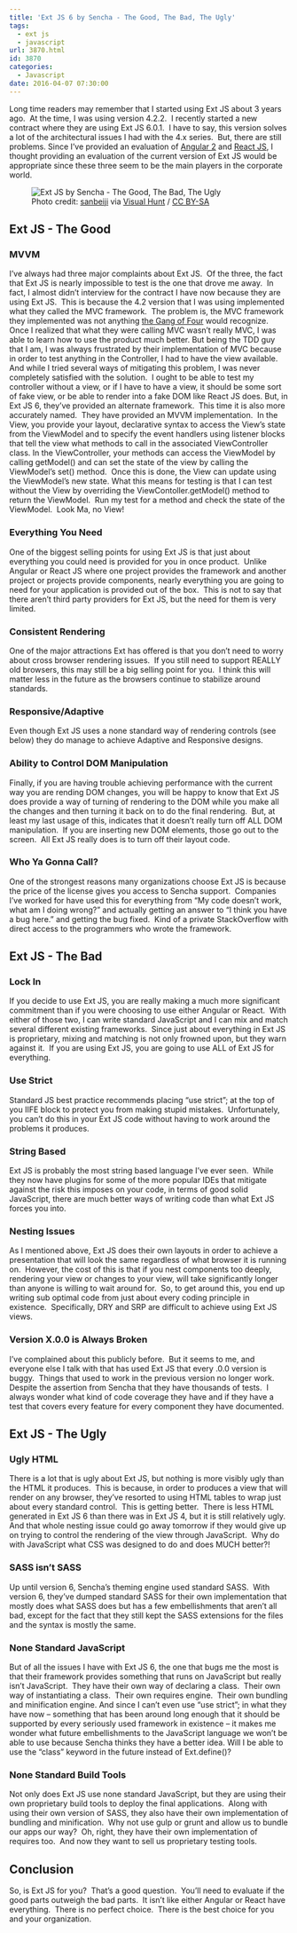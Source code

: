```yaml
---
title: 'Ext JS 6 by Sencha - The Good, The Bad, The Ugly'
tags:
  - ext js
  - javascript
url: 3870.html
id: 3870
categories:
  - Javascript
date: 2016-04-07 07:30:00
---
```


Long time readers may remember that I started using Ext JS about 3 years ago.  At the time, I was using version 4.2.2.  I recently started a new contract where they are using Ext JS 6.0.1.  I have to say, this version solves a lot of the architectural issues I had with the 4.x series.  But, there are still problems. Since I’ve provided an evaluation of [Angular 2](/angular-2-first-impressions-compared-to-angular-1/) and [React JS](/react-js-and-associated-bits/), I thought providing an evaluation of the current version of Ext JS would be appropriate since these three seem to be the main players in the corporate world. <figure>![](/uploads/2016/04/image.png "Ext JS by Sencha - The Good, The Bad, The Ugly")<figcaption>Photo credit: [sanbeiji](//www.flickr.com/photos/sanbeiji/5606497634/) via [Visual Hunt](//visualhunt.com) / [CC BY-SA](//creativecommons.org/licenses/by-sa/2.0/)</figcaption></figure>

<!-- more --> 

Ext JS - The Good
-----------------

### MVVM

I’ve always had three major complaints about Ext JS.  Of the three, the fact that Ext JS is nearly impossible to test is the one that drove me away.  In fact, I almost didn’t interview for the contract I have now because they are using Ext JS.  This is because the 4.2 version that I was using implemented what they called the MVC framework.  The problem is, the MVC framework they implemented was not anything [the Gang of Four](/designPatterns) would recognize.  Once I realized that what they were calling MVC wasn’t really MVC, I was able to learn how to use the product much better. But being the TDD guy that I am, I was always frustrated by their implementation of MVC because in order to test anything in the Controller, I had to have the view available.  And while I tried several ways of mitigating this problem, I was never completely satisfied with the solution.  I ought to be able to test my controller without a view, or if I have to have a view, it should be some sort of fake view, or be able to render into a fake DOM like React JS does. But, in Ext JS 6, they’ve provided an alternate framework.  This time it is also more accurately named.  They have provided an MVVM implementation.  In the View, you provide your layout, declarative syntax to access the View’s state from the ViewModel and to specify the event handlers using listener blocks that tell the view what methods to call in the associated ViewController class. In the ViewController, your methods can access the ViewModel by calling getModel() and can set the state of the view by calling the ViewModel’s set() method.  Once this is done, the View can update using the ViewModel’s new state. What this means for testing is that I can test without the View by overriding the ViewContoller.getModel() method to return the ViewModel.  Run my test for a method and check the state of the ViewModel.  Look Ma, no View!

### Everything You Need

One of the biggest selling points for using Ext JS is that just about everything you could need is provided for you in once product.  Unlike Angular or React JS where one project provides the framework and another project or projects provide components, nearly everything you are going to need for your application is provided out of the box.  This is not to say that there aren’t third party providers for Ext JS, but the need for them is very limited.

### Consistent Rendering

One of the major attractions Ext has offered is that you don’t need to worry about cross browser rendering issues.  If you still need to support REALLY old browsers, this may still be a big selling point for you.  I think this will matter less in the future as the browsers continue to stabilize around standards.

### Responsive/Adaptive

Even though Ext JS uses a none standard way of rendering controls (see below) they do manage to achieve Adaptive and Responsive designs.

### Ability to Control DOM Manipulation

Finally, if you are having trouble achieving performance with the current way you are rending DOM changes, you will be happy to know that Ext JS does provide a way of turning of rendering to the DOM while you make all the changes and then turning it back on to do the final rendering.  But, at least my last usage of this, indicates that it doesn’t really turn off ALL DOM manipulation.  If you are inserting new DOM elements, those go out to the screen.  All Ext JS really does is to turn off their layout code.

### Who Ya Gonna Call?

One of the strongest reasons many organizations choose Ext JS is because the price of the license gives you access to Sencha support.  Companies I’ve worked for have used this for everything from “My code doesn’t work, what am I doing wrong?” and actually getting an answer to “I think you have a bug here.” and getting the bug fixed.  Kind of a private StackOverflow with direct access to the programmers who wrote the framework.

Ext JS - The Bad
----------------

### Lock In

If you decide to use Ext JS, you are really making a much more significant commitment than if you were choosing to use either Angular or React.  With either of those two, I can write standard JavaScript and I can mix and match several different existing frameworks.  Since just about everything in Ext JS is proprietary, mixing and matching is not only frowned upon, but they warn against it.  If you are using Ext JS, you are going to use ALL of Ext JS for everything.

### Use Strict

Standard JS best practice recommends placing “use strict”; at the top of you IIFE block to protect you from making stupid mistakes.  Unfortunately, you can’t do this in your Ext JS code without having to work around the problems it produces.

### String Based

Ext JS is probably the most string based language I’ve ever seen.  While they now have plugins for some of the more popular IDEs that mitigate against the risk this imposes on your code, in terms of good solid JavaScript, there are much better ways of writing code than what Ext JS forces you into.

### Nesting Issues

As I mentioned above, Ext JS does their own layouts in order to achieve a presentation that will look the same regardless of what browser it is running on.  However, the cost of this is that if you nest components too deeply, rendering your view or changes to your view, will take significantly longer than anyone is willing to wait around for.  So, to get around this, you end up writing sub optimal code from just about every coding principle in existence.  Specifically, DRY and SRP are difficult to achieve using Ext JS views.

### Version X.0.0 is Always Broken

I’ve complained about this publicly before.  But it seems to me, and everyone else I talk with that has used Ext JS that every .0.0 version is buggy.  Things that used to work in the previous version no longer work.  Despite the assertion from Sencha that they have thousands of tests.  I always wonder what kind of code coverage they have and if they have a test that covers every feature for every component they have documented.

Ext JS - The Ugly
-----------------

### Ugly HTML

There is a lot that is ugly about Ext JS, but nothing is more visibly ugly than the HTML it produces.  This is because, in order to produces a view that will render on any browser, they’ve resorted to using HTML tables to wrap just about every standard control.  This is getting better.  There is less HTML generated in Ext JS 6 than there was in Ext JS 4, but it is still relatively ugly. And that whole nesting issue could go away tomorrow if they would give up on trying to control the rendering of the view through JavaScript.  Why do with JavaScript what CSS was designed to do and does MUCH better?!

### SASS isn’t SASS

Up until version 6, Sencha’s theming engine used standard SASS.  With version 6, they’ve dumped standard SASS for their own implementation that mostly does what SASS does but has a few embellishments that aren’t all bad, except for the fact that they still kept the SASS extensions for the files and the syntax is mostly the same.

### None Standard JavaScript

But of all the issues I have with Ext JS 6, the one that bugs me the most is that their framework provides something that runs on JavaScript but really isn’t JavaScript.  They have their own way of declaring a class.  Their own way of instantiating a class.  Their own requires engine.  Their own bundling and minification engine. And since I can’t even use “use strict”; in what they have now – something that has been around long enough that it should be supported by every seriously used framework in existence – it makes me wonder what future embellishments to the JavaScript language we won’t be able to use because Sencha thinks they have a better idea. Will I be able to use the “class” keyword in the future instead of Ext.define()?

### None Standard Build Tools

Not only does Ext JS use none standard JavaScript, but they are using their own proprietary build tools to deploy the final applications.  Along with using their own version of SASS, they also have their own implementation of bundling and minification.  Why not use gulp or grunt and allow us to bundle our apps our way?  Oh, right, they have their own implementation of requires too.  And now they want to sell us proprietary testing tools.

Conclusion
----------

So, is Ext JS for you?  That’s a good question.  You’ll need to evaluate if the good parts outweigh the bad parts.  It isn’t like either Angular or React have everything.  There is no perfect choice.  There is the best choice for you and your organization.
